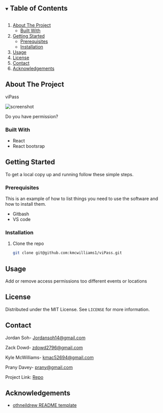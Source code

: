 <details open="open">
  <summary><h2 style="display: inline-block">Table of Contents</h2></summary>
  <ol>
    <li>
      <a href="#about-the-project">About The Project</a>
      <ul>
        <li><a href="#built-with">Built With</a></li>
      </ul>
    </li>
    <li>
      <a href="#getting-started">Getting Started</a>
      <ul>
        <li><a href="#prerequisites">Prerequisites</a></li>
        <li><a href="#installation">Installation</a></li>
      </ul>
    </li>
    <li><a href="#usage">Usage</a></li>
    <li><a href="#license">License</a></li>
    <li><a href="#contact">Contact</a></li>
    <li><a href="#acknowledgements">Acknowledgements</a></li>
  </ol>
</details>
 



## About The Project

viPass

![screenshot](####)


Do you have permission? 

### Built With

* React
* React bootsrap

<!-- GETTING STARTED -->
## Getting Started

To get a local copy up and running follow these simple steps.

### Prerequisites

This is an example of how to list things you need to use the software and how to install them.
* Gitbash
* VS code

### Installation

1. Clone the repo
   ```sh
   git clone git@github.com:kmcwilliams1/viPass.git
   ```
   


## Usage

Add or remove access permissions too different events or locations


## License

Distributed under the MIT License. See `LICENSE` for more information.




## Contact

Jordan Soh- [Jordansoh14@gmail.com](jordansoh14@gmail.com)

Zack Dowd- [zdowd2796@gmail.com](zdowd2796@gmail.com)

Kyle McWilliams- [kmac52694@gmail.com](kmac52694@gmail.com)

Prany Davey- [prany@gmail.com](prany@gmail.com)

Project Link: [Repo](https://github.com/kmcwilliams1/viPass.git)




## Acknowledgements

* [othneildrew README template](https://github.com/othneildrew/Best-README-Template)
